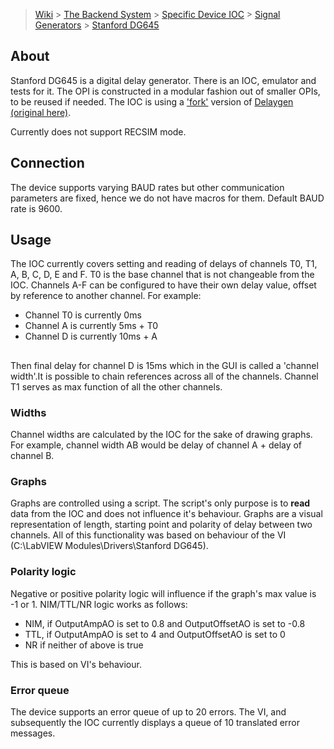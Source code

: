 > [Wiki](Home) > [The Backend System](The-Backend-System) > [Specific Device IOC](Specific-Device-IOC) > [Signal Generators](Signal-Generators) > [Stanford DG645](Stanford-DG645)

## About
Stanford DG645 is a digital delay generator. There is an IOC, emulator and tests for it. The OPI is constructed in a modular fashion
out of smaller OPIs, to be reused if needed. The IOC is using a ['fork'](https://github.com/ISISComputingGroup/EPICS-delaygen) version of [Delaygen (original here)](https://github.com/epics-modules/delaygen).

Currently does not support RECSIM mode.

## Connection
The device supports varying BAUD rates but other communication parameters are fixed, hence we do not have macros for them. Default BAUD rate is 9600.

## Usage
The IOC currently covers setting and reading of delays of channels T0, T1, A, B, C, D, E and F. T0 is the base channel that is not changeable from the IOC. Channels A-F can be configured to have their own delay value, offset by reference to another channel. For example:
- Channel T0 is currently 0ms
- Channel A is currently 5ms + T0
- Channel D is currently 10ms + A
## 
Then final delay for channel D is 15ms which in the GUI is called a 'channel width'.It is possible to chain references across all of the channels. Channel T1 serves as max function of all the other channels.

### Widths

Channel widths are calculated by the IOC for the sake of drawing graphs. For example, channel width AB would be delay of channel A + delay of channel B.

### Graphs
Graphs are controlled using a script. The script's only purpose is to **read** data from the IOC and does not influence it's behaviour. Graphs are a visual representation of length, starting point and polarity of delay between two channels. All of this functionality was based on behaviour of the VI (C:\LabVIEW Modules\Drivers\Stanford DG645).

### Polarity logic
Negative or positive polarity logic will influence if the graph's max value is -1 or 1. NIM/TTL/NR logic works as follows:
- NIM, if OutputAmpAO is set to 0.8 and OutputOffsetAO is set to -0.8
- TTL, if OutputAmpAO is set to 4 and OutputOffsetAO is set to 0
- NR if neither of above is true

This is based on VI's behaviour.

### Error queue
The device supports an error queue of up to 20 errors. The VI, and subsequently the IOC currently displays a queue of 10 translated error messages.